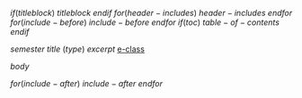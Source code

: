 $if(titleblock)$
$titleblock$
$endif$
$for(header-includes)$
$header-includes$
$endfor$
$for(include-before)$
$include-before$
$endfor$
$if(toc)$
$table-of-contents$
$endif$

$semester$
$title$ ($type$)
$excerpt$
[e-class]($uri$)


$body$

$for(include-after)$
$include-after$
$endfor$
